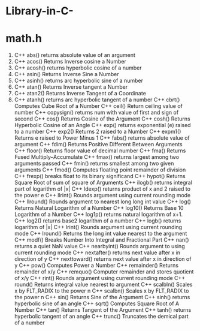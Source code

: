 # Library-in-C-
# math.h
1. C++ abs() 	returns absolute value of an argument
2. C++ acos() 	Returns Inverse cosine a Number
3. C++ acosh() 	returns hyperbolic cosine of a number
4. C++ asin() 	Returns Inverse Sine a Number
5. C++ asinh() 	returns arc hyperbolic sine of a number
6. C++ atan() 	Returns Inverse tangent a Number
7. C++ atan2() 	Returns Inverse Tangent of a Coordinate
1. C++ atanh() 	returns arc hyperbolic tangent of a number
C++ cbrt() 	Computes Cube Root of a Number
C++ ceil() 	Return ceiling value of number
C++ copysign() 	returns num with value of first and sign of second
C++ cos() 	Returns Cosine of the Argument
C++ cosh() 	Returns Hyperbolic Cosine of an Angle
C++ exp() 	returns exponential (e) raised to a number
C++ exp2() 	Returns 2 raised to a Number
C++ expm1() 	Returns e raised to Power Minus 1
C++ fabs() 	returns absolute value of argument
C++ fdim() 	Returns Positive Different Between Arguments
C++ floor() 	Returns floor value of decimal number
C++ fma() 	Returns Fused Multiply–Accumulate
C++ fmax() 	returns largest among two arguments passed
C++ fmin() 	returns smallest among two given arguments
C++ fmod() 	Computes floating point remainder of division
C++ frexp() 	breaks float to its binary significand
C++ hypot() 	Returns Square Root of sum of square of Arguments
C++ ilogb() 	returns integral part of logarithm of |x|
C++ ldexp() 	returns product of x and 2 raised to the power e
C++ llrint() 	Rounds argument using current rounding mode
C++ llround() 	Rounds argument to nearest long long int value
C++ log() 	Returns Natural Logarithm of a Number
C++ log10() 	Returns Base 10 Logarithm of a Number
C++ log1p() 	returns natural logarithm of x+1.
C++ log2() 	returns base2 logarithm of a number
C++ logb() 	returns logarithm of |x|
C++ lrint() 	Rounds argument using current rounding mode
C++ lround() 	Returns the long int value nearest to the argument
C++ modf() 	Breaks Number Into Integral and Fractional Part
C++ nan() 	returns a quiet NaN value
C++ nearbyint() 	Rounds argument to using current rounding mode
C++ nextafter() 	returns next value after x in direction of y
C++ nexttoward() 	returns next value after x in direction of y
C++ pow() 	Computes Power a Number
C++ remainder() 	Returns remainder of x/y
C++ remquo() 	Computer remainder and stores quotient of x/y
C++ rint() 	Rounds argument using current rounding mode
C++ round() 	Returns integral value nearest to argument
C++ scalbln() 	Scales x by FLT_RADIX to the power n
C++ scalbn() 	Scales x by FLT_RADIX to the power n
C++ sin() 	Returns Sine of the Argument
C++ sinh() 	returns hyperbolic sine of an angle
C++ sqrt() 	Computes Square Root of A Number
C++ tan() 	Returns Tangent of the Argument
C++ tanh() 	returns hyperbolic tangent of an angle
C++ trunc() 	Truncates the demical part of a number 
